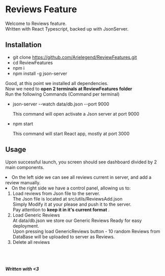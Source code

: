 # Reviews Feature

<p>
Welcome to Reviews feature.
<br/>
Written with React Typescript, backed up with JsonServer.
</p>

## Installation

- git clone https://github.com/Arielegend/ReviewFeatures.git
- cd ReviewFeatures
- npm i
- npm install -g json-server

<p>
Good, at this point we installed all dependencies. 
<br/>
Now we need to <b> open 2 terminals at ReviewFeatures folder </b>
<br/>
Run the following Commands (Command per terminal)
</p>
<ul>
    <li>
        json-server --watch data/db.json --port 9000
        <p>This command will open activate a Json server at port 9000</p>
    </li>
    <li>
        npm start
        <p>This command will start React app, mostly at port 3000</p>
   </li>

</ul>

## Usage
<p>
Upon successful launch, you screen should see dashboard divided by 2 main components. 
</p>
<li>On the left side we can see all reviews current in server, and add a review manually.</li>
<li>On the right side we have a control panel, allowing us to:
<ol>
<li>Load reviews from Json file to the server. 
<br/>
The Json file is located at src/utils/ReviewsAdd.json
<br/>
Simply Modify it at your please and push it to the server. 
<br/>
Pay attention to <b>keep it in it's current format </b>.
</li>
<li>Load Generic Reviews
<br/>
At data/db.json we store our Generic Reviews Ready for easy deployment.
<br/>
Upon pressing load GenericReviews button - 10 random Reviews from DataBase will be uploaded to server as Reviews.</li>
<li>Delete all reviews </li>
</ol>
</li>

<br/>
<br/>

##### Written with <3




